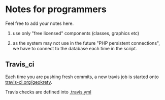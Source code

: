 # Notes for programmers

Feel free to add your notes here.


1) use only "free licensed" components (classes, graphics etc)

2) as the system may not use in the future "PHP persistent connections", we have to connect to the database each time in the script.



## Travis_ci

Each time you are pushing fresh commits, a new travis job is started onto [travis-ci.org/geokrety](https://travis-ci.org/geokrety/geokrety-website/).

Travis checks are defined into [.travis.yml](../website/.travis.yml)
